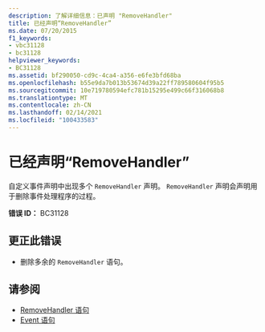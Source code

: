 ```yaml
---
description: 了解详细信息：已声明 "RemoveHandler"
title: 已经声明“RemoveHandler”
ms.date: 07/20/2015
f1_keywords:
- vbc31128
- bc31128
helpviewer_keywords:
- BC31128
ms.assetid: bf290050-cd9c-4ca4-a356-e6fe3bfd68ba
ms.openlocfilehash: b55e9da7b013b53674d39a22ff789580604f95b5
ms.sourcegitcommit: 10e719780594efc781b15295e499c66f316068b8
ms.translationtype: MT
ms.contentlocale: zh-CN
ms.lasthandoff: 02/14/2021
ms.locfileid: "100433583"
---
```

# <a name="removehandler-is-already-declared"></a>已经声明“RemoveHandler”

自定义事件声明中出现多个 `RemoveHandler` 声明。 `RemoveHandler` 声明会声明用于删除事件处理程序的过程。  
  
 **错误 ID：** BC31128  
  
## <a name="to-correct-this-error"></a>更正此错误  
  
- 删除多余的 `RemoveHandler` 语句。  
  
## <a name="see-also"></a>请参阅

- [RemoveHandler 语句](../language-reference/statements/removehandler-statement.md)
- [Event 语句](../language-reference/statements/event-statement.md)
